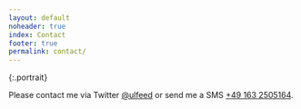 ```yaml
---
layout: default
noheader: true
index: Contact
footer: true
permalink: contact/
---
```

<div></div>
{:.portrait}

Please contact me via Twitter <a href="http://twitter.com/ulfeed">@ulfeed</a> or send me a SMS <a href="tel:+49 163 2505164">+49 163 2505164</a>.
